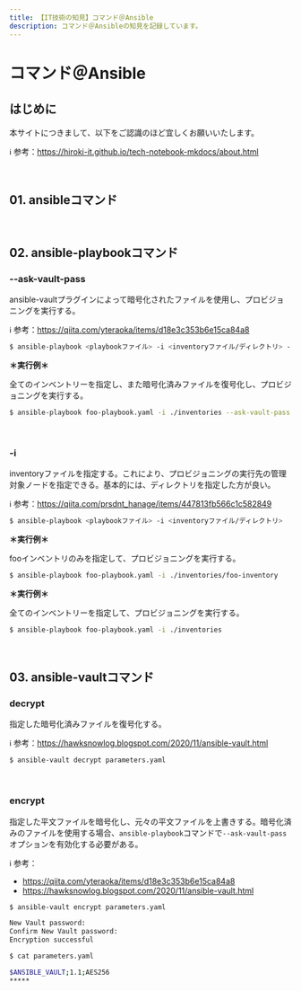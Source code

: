```yaml
---
title: 【IT技術の知見】コマンド＠Ansible
description: コマンド＠Ansibleの知見を記録しています。
---
```


# コマンド＠Ansible

## はじめに

本サイトにつきまして、以下をご認識のほど宜しくお願いいたします。

ℹ️ 参考：https://hiroki-it.github.io/tech-notebook-mkdocs/about.html

<br>

## 01. ansibleコマンド

<br>

## 02. ansible-playbookコマンド

### --ask-vault-pass

ansible-vaultプラグインによって暗号化されたファイルを使用し、プロビジョニングを実行する。

ℹ️ 参考：https://qiita.com/yteraoka/items/d18e3c353b6e15ca84a8

```bash
$ ansible-playbook <playbookファイル> -i <inventoryファイル/ディレクトリ> --ask-vault-pass
```

**＊実行例＊**

全てのインベントリーを指定し、また暗号化済みファイルを復号化し、プロビジョニングを実行する。

```bash
$ ansible-playbook foo-playbook.yaml -i ./inventories --ask-vault-pass
```

<br>

### -i

inventoryファイルを指定する。これにより、プロビジョニングの実行先の管理対象ノードを指定できる。基本的には、ディレクトリを指定した方が良い。

ℹ️ 参考：https://qiita.com/prsdnt_hanage/items/447813fb566c1c582849

```bash
$ ansible-playbook <playbookファイル> -i <inventoryファイル/ディレクトリ>
```

**＊実行例＊**

fooインベントリのみを指定して、プロビジョニングを実行する。

```bash
$ ansible-playbook foo-playbook.yaml -i ./inventories/foo-inventory
```
**＊実行例＊**

全てのインベントリーを指定して、プロビジョニングを実行する。

```bash
$ ansible-playbook foo-playbook.yaml -i ./inventories
```

<br>

## 03. ansible-vaultコマンド

### decrypt

指定した暗号化済みファイルを復号化する。

ℹ️ 参考：https://hawksnowlog.blogspot.com/2020/11/ansible-vault.html

```bash
$ ansible-vault decrypt parameters.yaml
```

<br>

### encrypt

指定した平文ファイルを暗号化し、元々の平文ファイルを上書きする。暗号化済みのファイルを使用する場合、```ansible-playbook```コマンドで```--ask-vault-pass```オプションを有効化する必要がある。

ℹ️ 参考：

- https://qiita.com/yteraoka/items/d18e3c353b6e15ca84a8
- https://hawksnowlog.blogspot.com/2020/11/ansible-vault.html

```bash
$ ansible-vault encrypt parameters.yaml

New Vault password:
Confirm New Vault password:
Encryption successful
```
```bash
$ cat parameters.yaml

$ANSIBLE_VAULT;1.1;AES256
*****
```
